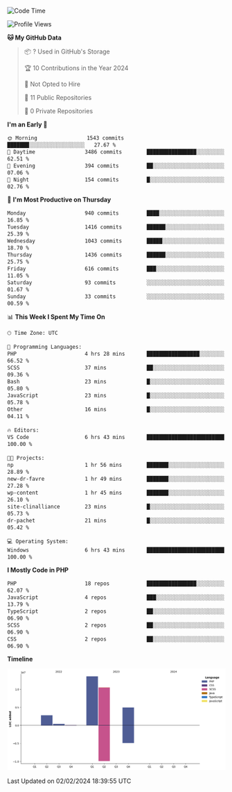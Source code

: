 <!--START_SECTION:waka-->
![Code Time](http://img.shields.io/badge/Code%20Time-1%2C479%20hrs%2040%20mins-blue)

![Profile Views](http://img.shields.io/badge/Profile%20Views-0-blue)

**🐱 My GitHub Data** 

> 📦 ? Used in GitHub's Storage 
 > 
> 🏆 10 Contributions in the Year 2024
 > 
> 🚫 Not Opted to Hire
 > 
> 📜 11 Public Repositories 
 > 
> 🔑 0 Private Repositories 
 > 
**I'm an Early 🐤** 

```text
🌞 Morning                1543 commits        ███████░░░░░░░░░░░░░░░░░░   27.67 % 
🌆 Daytime                3486 commits        ████████████████░░░░░░░░░   62.51 % 
🌃 Evening                394 commits         ██░░░░░░░░░░░░░░░░░░░░░░░   07.06 % 
🌙 Night                  154 commits         █░░░░░░░░░░░░░░░░░░░░░░░░   02.76 % 
```
📅 **I'm Most Productive on Thursday** 

```text
Monday                   940 commits         ████░░░░░░░░░░░░░░░░░░░░░   16.85 % 
Tuesday                  1416 commits        ██████░░░░░░░░░░░░░░░░░░░   25.39 % 
Wednesday                1043 commits        █████░░░░░░░░░░░░░░░░░░░░   18.70 % 
Thursday                 1436 commits        ██████░░░░░░░░░░░░░░░░░░░   25.75 % 
Friday                   616 commits         ███░░░░░░░░░░░░░░░░░░░░░░   11.05 % 
Saturday                 93 commits          ░░░░░░░░░░░░░░░░░░░░░░░░░   01.67 % 
Sunday                   33 commits          ░░░░░░░░░░░░░░░░░░░░░░░░░   00.59 % 
```


📊 **This Week I Spent My Time On** 

```text
🕑︎ Time Zone: UTC

💬 Programming Languages: 
PHP                      4 hrs 28 mins       █████████████████░░░░░░░░   66.52 % 
SCSS                     37 mins             ██░░░░░░░░░░░░░░░░░░░░░░░   09.36 % 
Bash                     23 mins             █░░░░░░░░░░░░░░░░░░░░░░░░   05.80 % 
JavaScript               23 mins             █░░░░░░░░░░░░░░░░░░░░░░░░   05.78 % 
Other                    16 mins             █░░░░░░░░░░░░░░░░░░░░░░░░   04.11 % 

🔥 Editors: 
VS Code                  6 hrs 43 mins       █████████████████████████   100.00 % 

🐱‍💻 Projects: 
np                       1 hr 56 mins        ███████░░░░░░░░░░░░░░░░░░   28.89 % 
new-dr-favre             1 hr 49 mins        ███████░░░░░░░░░░░░░░░░░░   27.28 % 
wp-content               1 hr 45 mins        ███████░░░░░░░░░░░░░░░░░░   26.10 % 
site-clinalliance        23 mins             █░░░░░░░░░░░░░░░░░░░░░░░░   05.73 % 
dr-pachet                21 mins             █░░░░░░░░░░░░░░░░░░░░░░░░   05.42 % 

💻 Operating System: 
Windows                  6 hrs 43 mins       █████████████████████████   100.00 % 
```

**I Mostly Code in PHP** 

```text
PHP                      18 repos            ████████████████░░░░░░░░░   62.07 % 
JavaScript               4 repos             ███░░░░░░░░░░░░░░░░░░░░░░   13.79 % 
TypeScript               2 repos             ██░░░░░░░░░░░░░░░░░░░░░░░   06.90 % 
SCSS                     2 repos             ██░░░░░░░░░░░░░░░░░░░░░░░   06.90 % 
CSS                      2 repos             ██░░░░░░░░░░░░░░░░░░░░░░░   06.90 % 
```



**Timeline**

![Lines of Code chart](https://raw.githubusercontent.com/tahar-elgunaoui/tahar-elgunaoui/main/assets/bar_graph.png)


 Last Updated on 02/02/2024 18:39:55 UTC
<!--END_SECTION:waka-->
